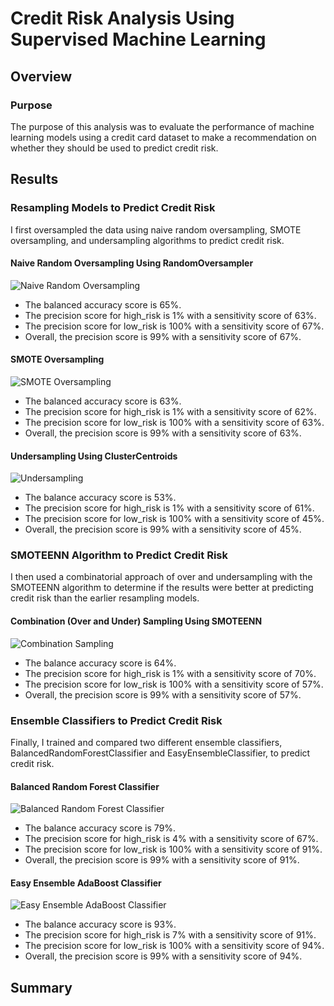 # Credit Risk Analysis Using Supervised Machine Learning

## Overview

### Purpose
The purpose of this analysis was to evaluate the performance of machine learning models using a credit card dataset to make a recommendation on whether they should be used to predict credit risk.

## Results

### Resampling Models to Predict Credit Risk
I first oversampled the data using naive random oversampling, SMOTE oversampling, and undersampling algorithms to predict credit risk.

#### Naive Random Oversampling Using RandomOversampler

![Naive Random Oversampling](Resoures/naive_random_sampling.PNG)

- The balanced accuracy score is 65%.
- The precision score for high_risk is 1% with a sensitivity score of 63%.
- The precision score for low_risk is 100% with a sensitivity score of 67%.
- Overall, the precision score is 99% with a sensitivity score of 67%.

#### SMOTE Oversampling

![SMOTE Oversampling](.Resources/smote_oversampling.PNG)

- The balanced accuracy score is 63%.
- The precision score for high_risk is 1% with a sensitivity score of 62%.
- The precision score for low_risk is 100% with a sensitivity score of 63%.
- Overall, the precision score is 99% with a sensitivity score of 63%.

#### Undersampling Using ClusterCentroids

![Undersampling](.Resources/undersampling.PNG)

- The balance accuracy score is 53%.
- The precision score for high_risk is 1% with a sensitivity score of 61%.
- The precision score for low_risk is 100% with a sensitivity score of 45%.
- Overall, the precision score is 99% with a sensitivity score of 45%.

### SMOTEENN Algorithm to Predict Credit Risk
I then used a combinatorial approach of over and undersampling with the SMOTEENN algorithm to determine if the results were better at predicting credit risk than the earlier resampling models.

#### Combination (Over and Under) Sampling Using SMOTEENN

![Combination Sampling](.Resources/combination_sampling.PNG)

- The balance accuracy score is 64%.
- The precision score for high_risk is 1% with a sensitivity score of 70%.
- The precision score for low_risk is 100% with a sensitivity score of 57%.
- Overall, the precision score is 99% with a sensitivity score of 57%.

### Ensemble Classifiers to Predict Credit Risk
Finally, I trained and compared two different ensemble classifiers, BalancedRandomForestClassifier and EasyEnsembleClassifier, to predict credit risk.

#### Balanced Random Forest Classifier

![Balanced Random Forest Classifier](.Resources/brfc.PNG)

- The balance accuracy score is 79%.
- The precision score for high_risk is 4% with a sensitivity score of 67%.
- The precision score for low_risk is 100% with a sensitivity score of 91%.
- Overall, the precision score is 99% with a sensitivity score of 91%.

#### Easy Ensemble AdaBoost Classifier

![Easy Ensemble AdaBoost Classifier](.Resources/eec.PNG)

- The balance accuracy score is 93%.
- The precision score for high_risk is 7% with a sensitivity score of 91%.
- The precision score for low_risk is 100% with a sensitivity score of 94%.
- Overall, the precision score is 99% with a sensitivity score of 94%.

## Summary

